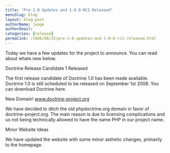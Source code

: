 ```yaml
---
title: "Pre 1.0 Updates and 1.0.0-RC1 Released"
menuSlug: blog
layout: blog-post
authorName: jwage
authorEmail:
categories: [release]
permalink: /2008/08/25/pre-1-0-updates-and-1-0-0-rc1-released.html
---
```

<p>

Today we have a few updates for the project to announce. You can read
about whats new below.

</p><p>

Doctrine Release Candidate 1 Released

</p><p>

The first release candidate of Doctrine 1.0 has been made available.
Doctrine 1.0 is still scheduled to be released on September 1st 2008.
You can download Doctrine here.

</p><p>

New Domain! www.doctrine-project.org

</p><p>

We have decided to ditch the old phpdoctrine.org domain in favor of
doctrine-project.org. The main reason is due to licensing complications
and us not being technically allowed to have the name PHP in our project
name.

</p><p>

Minor Website Ideas

</p><p>

We have updated the website with some minor asthetic changes, primarily
to the homepage.

</p>


